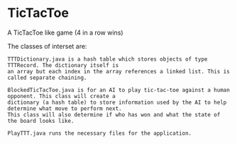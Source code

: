 # TicTacToe
A TicTacToe like game (4 in a row wins)

The classes of interset are:

    TTTDictionary.java is a hash table which stores objects of type TTTRecord. The dictionary itself is 
    an array but each index in the array references a linked list. This is called separate chaining.
    
    BlockedTicTacToe.java is for an AI to play tic-tac-toe against a human opponent. This class will create a
    dictionary (a hash table) to store information used by the AI to help determine what move to perform next. 
    This class will also determine if who has won and what the state of the board looks like. 
    
    PlayTTT.java runs the necessary files for the application. 
  
